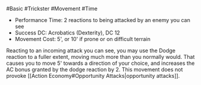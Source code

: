 #Basic #Trickster #Movement #Time
 
- Performance Time: 2 reactions to being attacked by an enemy you can see
- Success DC: Acrobatics (Dexterity), DC 12
- Movement Cost: 5', or 10' if prone or on difficult terrain
 
Reacting to an incoming attack you can see, you may use the Dodge reaction to a fuller extent, moving much more than you normally would. That causes you to move 5' towards a direction of your choice, and increases the AC bonus granted by the dodge reaction by 2. This movement does not provoke [[Action Economy#Opportunity Attacks|opportunity attacks]].